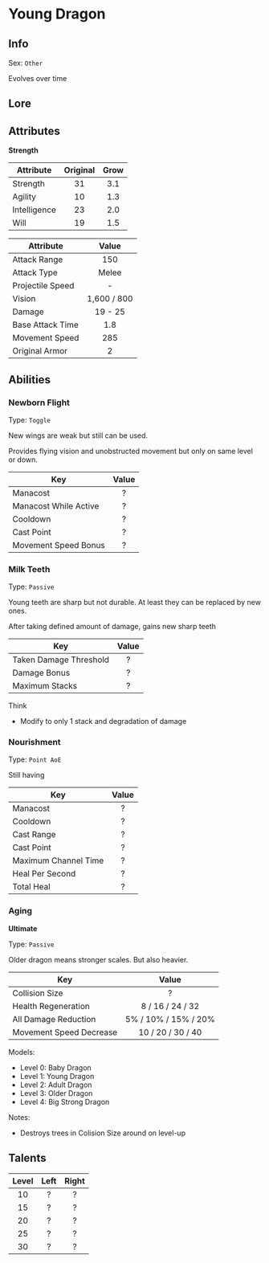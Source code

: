 # Young Dragon

## Info
Sex: `Other`

Evolves over time

## Lore

## Attributes

**Strength**

|  Attribute   | Original | Grow |
|--------------|:--------:|:----:|
| Strength     |    31    | 3.1  |
| Agility      |    10    | 1.3  |
| Intelligence |    23    | 2.0  |
| Will         |    19    | 1.5  |


|    Attribute     |    Value    |
|------------------|:-----------:|
| Attack Range     |     150     |
| Attack Type      |    Melee    |
| Projectile Speed |      -      |
| Vision           | 1,600 / 800 |
| Damage           |   19 - 25   |
| Base Attack Time |     1.8     |
| Movement Speed   |     285     |
| Original Armor   |      2      |

## Abilities

### Newborn Flight

Type: `Toggle`

New wings are weak but still can be used.

Provides flying vision and unobstructed movement but only on same level or down.

| Key | Value |
|-----|:-----:|
| Manacost | ? |
| Manacost While Active | ? |
| Cooldown | ? |
| Cast Point | ? |
| Movement Speed Bonus | ? |

### Milk Teeth

Type: `Passive`

Young teeth are sharp but not durable.
At least they can be replaced by new ones.

After taking defined amount of damage, gains new sharp teeth

| Key | Value |
|-----|:-----:|
| Taken Damage Threshold | ? |
| Damage Bonus | ? |
| Maximum Stacks | ? |

Think
- Modify to only 1 stack and degradation of damage

### Nourishment

Type: `Point AoE`

Still having

| Key | Value |
|-----|:-----:|
| Manacost | ? |
| Cooldown | ? |
| Cast Range | ? |
| Cast Point | ? |
| Maximum Channel Time | ? |
| Heal Per Second | ? |
| Total Heal | ? |

### Aging
**__Ultimate__**

Type: `Passive`

Older dragon means stronger scales. But also heavier.

| Key | Value |
|-----|:-----:|
| Collision Size | ? |
| Health Regeneration | 8 / 16 / 24 / 32 |
| All Damage Reduction | 5% / 10% / 15% / 20% |
| Movement Speed Decrease | 10 / 20 / 30 / 40 |

Models:
- Level 0: Baby Dragon
- Level 1: Young Dragon
- Level 2: Adult Dragon
- Level 3: Older Dragon
- Level 4: Big Strong Dragon

Notes:
- Destroys trees in Colision Size around on level-up

## Talents

| Level | Left | Right |
|:-----:|:----:|:-----:|
| 10 | ? | ? |
| 15 | ? | ? |
| 20 | ? | ? |
| 25 | ? | ? |
| 30 | ? | ? |
